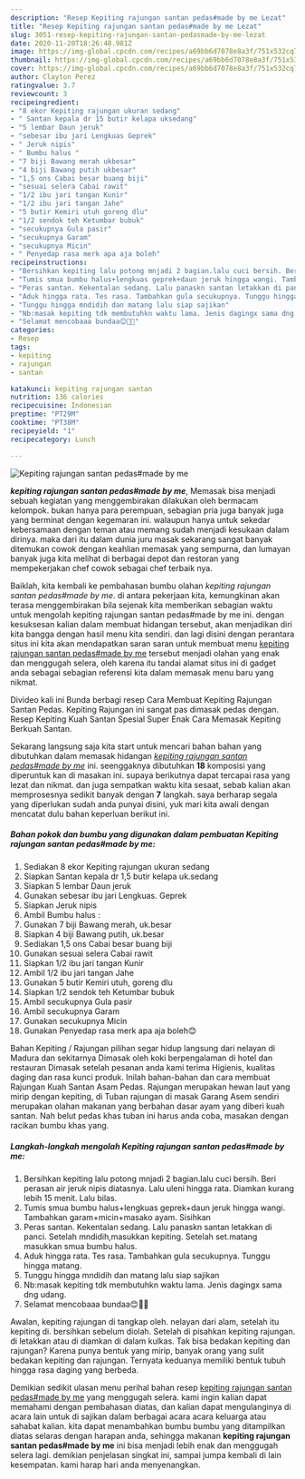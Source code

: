 ```yaml
---
description: "Resep Kepiting rajungan santan pedas#made by me Lezat"
title: "Resep Kepiting rajungan santan pedas#made by me Lezat"
slug: 3051-resep-kepiting-rajungan-santan-pedasmade-by-me-lezat
date: 2020-11-20T18:26:48.981Z
image: https://img-global.cpcdn.com/recipes/a69bb6d7078e8a3f/751x532cq70/kepiting-rajungan-santan-pedasmade-by-me-foto-resep-utama.jpg
thumbnail: https://img-global.cpcdn.com/recipes/a69bb6d7078e8a3f/751x532cq70/kepiting-rajungan-santan-pedasmade-by-me-foto-resep-utama.jpg
cover: https://img-global.cpcdn.com/recipes/a69bb6d7078e8a3f/751x532cq70/kepiting-rajungan-santan-pedasmade-by-me-foto-resep-utama.jpg
author: Clayton Perez
ratingvalue: 3.7
reviewcount: 3
recipeingredient:
- "8 ekor Kepiting rajungan ukuran sedang"
- " Santan kepala dr 15 butir kelapa uksedang"
- "5 lembar Daun jeruk"
- "sebesar ibu jari Lengkuas Geprek"
- " Jeruk nipis"
- " Bumbu halus "
- "7 biji Bawang merah ukbesar"
- "4 biji Bawang putih ukbesar"
- "1,5 ons Cabai besar buang biji"
- "sesuai selera Cabai rawit"
- "1/2 ibu jari tangan Kunir"
- "1/2 ibu jari tangan Jahe"
- "5 butir Kemiri utuh goreng dlu"
- "1/2 sendok teh Ketumbar bubuk"
- "secukupnya Gula pasir"
- "secukupnya Garam"
- "secukupnya Micin"
- " Penyedap rasa merk apa aja boleh"
recipeinstructions:
- "Bersihkan kepiting lalu potong mnjadi 2 bagian.lalu cuci bersih. Beri perasan air jeruk nipis diatasnya. Lalu uleni hingga rata. Diamkan kurang lebih 15 menit. Lalu bilas."
- "Tumis smua bumbu halus+lengkuas geprek+daun jeruk hingga wangi. Tambahkan garam+micin+masako ayam. Sisihkan"
- "Peras santan. Kekentalan sedang. Lalu panaskn santan letakkan di panci. Setelah mndidih,masukkan kepiting. Setelah set.matang masukkan smua bumbu halus."
- "Aduk hingga rata. Tes rasa. Tambahkan gula secukupnya. Tunggu hingga matang."
- "Tunggu hingga mndidih dan matang lalu siap sajikan"
- "Nb:masak kepiting tdk membutuhkn waktu lama. Jenis dagingx sama dng udang."
- "Selamat mencobaaa bundaa😊🙆🙅"
categories:
- Resep
tags:
- kepiting
- rajungan
- santan

katakunci: kepiting rajungan santan 
nutrition: 136 calories
recipecuisine: Indonesian
preptime: "PT29M"
cooktime: "PT38M"
recipeyield: "1"
recipecategory: Lunch

---
```



![Kepiting rajungan santan pedas#made by me](https://img-global.cpcdn.com/recipes/a69bb6d7078e8a3f/751x532cq70/kepiting-rajungan-santan-pedasmade-by-me-foto-resep-utama.jpg)

<b><i>kepiting rajungan santan pedas#made by me</i></b>, Memasak bisa menjadi sebuah kegiatan yang menggembirakan dilakukan oleh bermacam kelompok. bukan hanya para perempuan, sebagian pria juga banyak juga yang berminat dengan kegemaran ini. walaupun hanya untuk sekedar kebersamaan dengan teman atau memang sudah menjadi kesukaan dalam dirinya. maka dari itu dalam dunia juru masak sekarang sangat banyak ditemukan cowok dengan keahlian memasak yang sempurna, dan lumayan banyak juga kita melihat di berbagai depot dan restoran yang mempekerjakan chef cowok sebagai chef terbaik nya.

Baiklah, kita kembali ke pembahasan bumbu olahan <i>kepiting rajungan santan pedas#made by me</i>. di antara pekerjaan kita, kemungkinan akan terasa menggembirakan bila sejenak kita memberikan sebagian waktu untuk mengolah kepiting rajungan santan pedas#made by me ini. dengan kesuksesan kalian dalam membuat hidangan tersebut, akan menjadikan diri kita bangga dengan hasil menu kita sendiri. dan lagi disini dengan perantara situs ini kita akan mendapatkan saran saran untuk membuat menu <u>kepiting rajungan santan pedas#made by me</u> tersebut menjadi olahan yang enak dan menggugah selera, oleh karena itu tandai alamat situs ini di gadget anda sebagai sebagian referensi kita dalam memasak menu baru yang nikmat.

Divideo kali ini Bunda berbagi resep Cara Membuat Kepiting Rajungan Santan Pedas. Kepiting Rajungan ini sangat pas dimasak pedas dengan. Resep Kepiting Kuah Santan Spesial Super Enak Cara Memasak Kepiting Berkuah Santan.


Sekarang langsung saja kita start untuk mencari bahan bahan yang dibutuhkan dalam memasak hidangan <u><i>kepiting rajungan santan pedas#made by me</i></u> ini. seenggaknya dibutuhkan <b>18</b> komposisi yang diperuntuk kan di masakan ini. supaya berikutnya dapat tercapai rasa yang lezat dan nikmat. dan juga sempatkan waktu kita sesaat, sebab kalian akan memprosesnya sedikit banyak dengan <b>7</b> langkah. saya berharap segala yang diperlukan sudah anda punyai disini, yuk mari kita awali dengan mencatat dulu bahan keperluan berikut ini.

<!--inarticleads1-->

##### Bahan pokok dan bumbu yang digunakan dalam pembuatan Kepiting rajungan santan pedas#made by me:

1. Sediakan 8 ekor Kepiting rajungan ukuran sedang
1. Siapkan  Santan kepala dr 1,5 butir kelapa uk.sedang
1. Siapkan 5 lembar Daun jeruk
1. Gunakan sebesar ibu jari Lengkuas. Geprek
1. Siapkan  Jeruk nipis
1. Ambil  Bumbu halus :
1. Gunakan 7 biji Bawang merah, uk.besar
1. Siapkan 4 biji Bawang putih, uk.besar
1. Sediakan 1,5 ons Cabai besar buang biji
1. Gunakan sesuai selera Cabai rawit
1. Siapkan 1/2 ibu jari tangan Kunir
1. Ambil 1/2 ibu jari tangan Jahe
1. Gunakan 5 butir Kemiri utuh, goreng dlu
1. Siapkan 1/2 sendok teh Ketumbar bubuk
1. Ambil secukupnya Gula pasir
1. Ambil secukupnya Garam
1. Gunakan secukupnya Micin
1. Gunakan  Penyedap rasa merk apa aja boleh😊


Bahan Kepiting / Rajungan pilihan segar hidup langsung dari nelayan di Madura dan sekitarnya Dimasak oleh koki berpengalaman di hotel dan restauran Dimasak setelah pesanan anda kami terima Higienis, kualitas daging dan rasa kunci produk. Inilah bahan-bahan dan cara membuat Rajungan Kuah Santan Asam Pedas. Rajungan merupakan hewan laut yang mirip dengan kepiting, di Tuban rajungan di masak Garang Asem sendiri merupakan olahan makanan yang berbahan dasar ayam yang diberi kuah santan. Nah belut pedas khas tuban ini harus anda coba, masakan dengan racikan bumbu khas yang. 

<!--inarticleads2-->

##### Langkah-langkah mengolah Kepiting rajungan santan pedas#made by me:

1. Bersihkan kepiting lalu potong mnjadi 2 bagian.lalu cuci bersih. Beri perasan air jeruk nipis diatasnya. Lalu uleni hingga rata. Diamkan kurang lebih 15 menit. Lalu bilas.
1. Tumis smua bumbu halus+lengkuas geprek+daun jeruk hingga wangi. Tambahkan garam+micin+masako ayam. Sisihkan
1. Peras santan. Kekentalan sedang. Lalu panaskn santan letakkan di panci. Setelah mndidih,masukkan kepiting. Setelah set.matang masukkan smua bumbu halus.
1. Aduk hingga rata. Tes rasa. Tambahkan gula secukupnya. Tunggu hingga matang.
1. Tunggu hingga mndidih dan matang lalu siap sajikan
1. Nb:masak kepiting tdk membutuhkn waktu lama. Jenis dagingx sama dng udang.
1. Selamat mencobaaa bundaa😊🙆🙅


Awalan, kepiting rajungan di tangkap oleh. nelayan dari alam, setelah itu kepiting di. bersihkan sebelum diolah. Setelah di pisahkan kepiting rajungan. di letakkan atau di diamkan di dalam kulkas. Tak bisa bedakan kepiting dan rajungan? Karena punya bentuk yang mirip, banyak orang yang sulit bedakan kepiting dan rajungan. Ternyata keduanya memiliki bentuk tubuh hingga rasa daging yang berbeda. 

Demikian sedikit ulasan menu perihal bahan resep <u>kepiting rajungan santan pedas#made by me</u> yang menggugah selera. kami ingin kalian dapat memahami dengan pembahasan diatas, dan kalian dapat mengulanginya di acara lain untuk di sajikan dalam berbagai acara acara keluarga atau sahabat kalian. kita dapat menambahkan bumbu bumbu yang ditampilkan diatas selaras dengan harapan anda, sehingga makanan <b>kepiting rajungan santan pedas#made by me</b> ini bisa menjadi lebih enak dan menggugah selera lagi. demikian penjelasan singkat ini, sampai jumpa kembali di lain kesempatan. kami harap hari anda menyenangkan.
